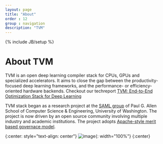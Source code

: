 ```yaml
---
layout: page
title: "About"
order : 12
group : navigation
description: "TVM"
---
```

{% include JB/setup %}

# About TVM

TVM is an open deep learning compiler stack for CPUs, GPUs and specialized accelerators.
It aims to close the gap between the productivity-focused deep learning frameworks,
and the performance- or efficiency-oriented hardware backends.
Checkout our techreport [TVM: End-to-End Optimization Stack for Deep Learning](https://arxiv.org/abs/1802.04799)

TVM stack began as a research project at the [SAML group](https://saml.cs.washington.edu/) of
Paul G. Allen School of Computer Science & Engineering, University of Washington. The project is now driven by an open source community involving multiple industry and academic institutions.
The project adopts [Apache-style merit based governace model](https://docs.tvm.ai/contribute/community.html).

{:center: style="text-align: center"}
![image](/images/main/stack_tvmlang.png){: width="100%"}
{:center}
